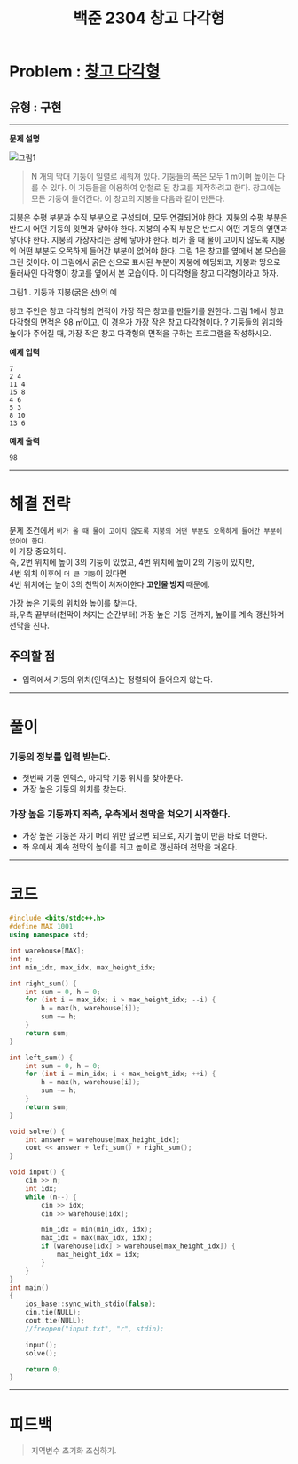 ﻿---
title: 백준 2304 창고 다각형
categories:
- PS

tags:
- baekjoon
- PS
- Problem Solve
- KOI
- 구현
---

<!-- 문제 번호 -->

# Problem : [창고 다각형](https://www.acmicpc.net/problem/2304)
## 유형 : 구현

---


**문제 설명**

![그림1](https://www.acmicpc.net/JudgeOnline/upload/201011/cd.png)

> N 개의 막대 기둥이 일렬로 세워져 있다. 기둥들의 폭은 모두 1 m이며 높이는 다를 수 있다. 이 기둥들을 이용하여 양철로 된 창고를 제작하려고 한다. 창고에는 모든 기둥이 들어간다. 이 창고의 지붕을 다음과 같이 만든다.
>
지붕은 수평 부분과 수직 부분으로 구성되며, 모두 연결되어야 한다.
지붕의 수평 부분은 반드시 어떤 기둥의 윗면과 닿아야 한다.
지붕의 수직 부분은 반드시 어떤 기둥의 옆면과 닿아야 한다.
지붕의 가장자리는 땅에 닿아야 한다.
비가 올 때 물이 고이지 않도록 지붕의 어떤 부분도 오목하게 들어간 부분이 없어야 한다.
그림 1은 창고를 옆에서 본 모습을 그린 것이다. 이 그림에서 굵은 선으로 표시된 부분이 지붕에 해당되고, 지붕과 땅으로 둘러싸인 다각형이 창고를 옆에서 본 모습이다. 이 다각형을 창고 다각형이라고 하자.

>
그림1 . 기둥과 지붕(굵은 선)의 예
>
창고 주인은 창고 다각형의 면적이 가장 작은 창고를 만들기를 원한다. 그림 1에서 창고 다각형의 면적은 98 ㎡이고, 이 경우가 가장 작은 창고 다각형이다.
?
기둥들의 위치와 높이가 주어질 때, 가장 작은 창고 다각형의 면적을 구하는 프로그램을 작성하시오.

**예제 입력**

```
7
2 4
11 4
15 8
4 6
5 3
8 10
13 6
```

**예제 출력**

```
98
```

---


# 해결 전략

> 
문제 조건에서 `비가 올 때 물이 고이지 않도록 지붕의 어떤 부분도 오목하게 들어간 부분이 없어야 한다.`  
이 가장 중요하다.  
즉, 2번 위치에 높이 3의 기둥이 있었고, 4번 위치에 높이 2의 기둥이 있지만,  
4번 위치 이후에 `더 큰 기둥`이 있다면  
4번 위치에는 높이 3의 천막이 쳐져야한다 **고인물 방지** 때문에.  
>
가장 높은 기둥의 위치와 높이를 찾는다.  
좌,우측 끝부터(천막이 쳐지는 순간부터) 가장 높은 기둥 전까지, 높이를 계속 갱신하며 천막을 친다.


## 주의할 점

* 입력에서 기둥의 위치(인덱스)는 정렬되어 들어오지 않는다.


---



# 풀이

### 기둥의 정보를 입력 받는다.
* 첫번째 기둥 인덱스, 마지막 기둥 위치를 찾아둔다.
* 가장 높은 기둥의 위치를 찾는다.


### 가장 높은 기둥까지 좌측, 우측에서 천막을 쳐오기 시작한다.
* 가장 높은 기둥은 자기 머리 위만 덮으면 되므로, 자기 높이 만큼 바로 더한다.
* 좌 우에서 계속 천막의 높이를 최고 높이로 갱신하며 천막을 쳐온다.


---

# 코드

```c++
#include <bits/stdc++.h>
#define MAX 1001
using namespace std;

int warehouse[MAX];
int n;
int min_idx, max_idx, max_height_idx;

int right_sum() {
    int sum = 0, h = 0;
    for (int i = max_idx; i > max_height_idx; --i) {
        h = max(h, warehouse[i]);
        sum += h;
    }
    return sum;
}

int left_sum() {
    int sum = 0, h = 0;
    for (int i = min_idx; i < max_height_idx; ++i) {
        h = max(h, warehouse[i]);
        sum += h;
    }
    return sum;
}

void solve() {
    int answer = warehouse[max_height_idx];
    cout << answer + left_sum() + right_sum();
}

void input() {
    cin >> n;
    int idx;
    while (n--) {
        cin >> idx;
        cin >> warehouse[idx];

        min_idx = min(min_idx, idx);
        max_idx = max(max_idx, idx);
        if (warehouse[idx] > warehouse[max_height_idx]) {
            max_height_idx = idx;
        }
    }
}
int main()
{
    ios_base::sync_with_stdio(false);
    cin.tie(NULL);
    cout.tie(NULL);
    //freopen("input.txt", "r", stdin);

    input();
    solve();

    return 0;
}
```


---


# 피드백


> 지역변수 초기화 조심하기.